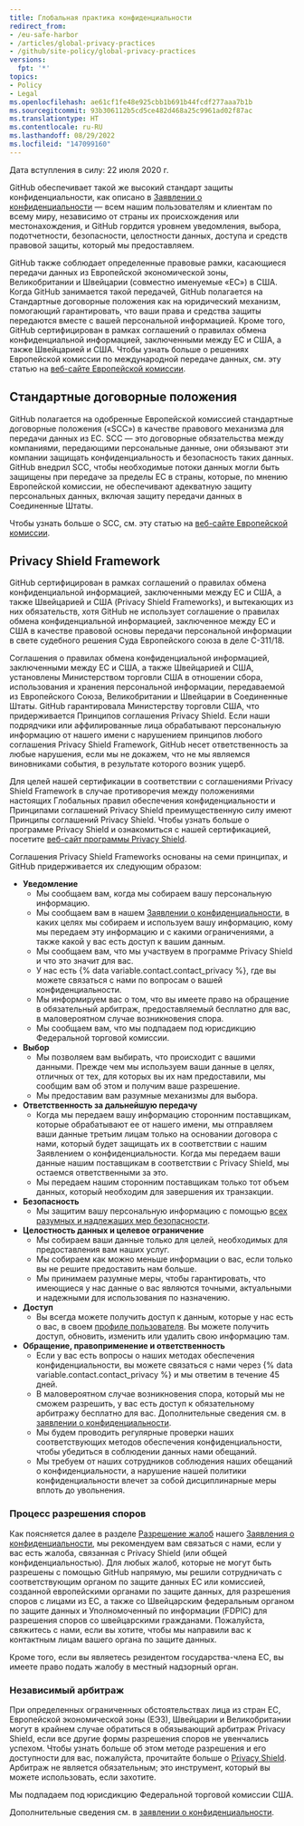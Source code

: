 ```yaml
---
title: Глобальная практика конфиденциальности
redirect_from:
- /eu-safe-harbor
- /articles/global-privacy-practices
- /github/site-policy/global-privacy-practices
versions:
  fpt: '*'
topics:
- Policy
- Legal
ms.openlocfilehash: ae61cf1fe48e925cbb1b691b44fcdf277aaa7b1b
ms.sourcegitcommit: 93b306112b5cd5ce482d468a25c9961ad02f87ac
ms.translationtype: HT
ms.contentlocale: ru-RU
ms.lasthandoff: 08/29/2022
ms.locfileid: "147099160"
---
```

Дата вступления в силу: 22 июля 2020 г.

GitHub обеспечивает такой же высокий стандарт защиты конфиденциальности, как описано в [Заявлении о конфиденциальности](/github/site-policy/github-privacy-statement#githubs-global-privacy-practices) — всем нашим пользователям и клиентам по всему миру, независимо от страны их происхождения или местонахождения, и GitHub гордится уровнем уведомления, выбора, подотчетности, безопасности, целостности данных, доступа и средств правовой защиты, который мы предоставляем. 

GitHub также соблюдает определенные правовые рамки, касающиеся передачи данных из Европейской экономической зоны, Великобритании и Швейцарии (совместно именуемые «ЕС») в США. Когда GitHub занимается такой передачей, GitHub полагается на Стандартные договорные положения как на юридический механизм, помогающий гарантировать, что ваши права и средства защиты передаются вместе с вашей персональной информацией. Кроме того, GitHub сертифицирован в рамках соглашений о правилах обмена конфиденциальной информацией, заключенными между ЕС и США, а также Швейцарией и США. Чтобы узнать больше о решениях Европейской комиссии по международной передаче данных, см. эту статью на [веб-сайте Европейской комиссии](https://ec.europa.eu/info/law/law-topic/data-protection/international-dimension-data-protection_en).

## Стандартные договорные положения

GitHub полагается на одобренные Европейской комиссией стандартные договорные положения («SCC») в качестве правового механизма для передачи данных из ЕС. SCC — это договорные обязательства между компаниями, передающими персональные данные, они обязывают эти компании защищать конфиденциальность и безопасность таких данных. GitHub внедрил SCC, чтобы необходимые потоки данных могли быть защищены при передаче за пределы ЕС в страны, которые, по мнению Европейской комиссии, не обеспечивают адекватную защиту персональных данных, включая защиту передачи данных в Соединенные Штаты. 

Чтобы узнать больше о SCC, см. эту статью на [веб-сайте Европейской комиссии](https://ec.europa.eu/info/law/law-topic/data-protection/international-dimension-data-protection/standard-contractual-clauses-scc_en). 

## Privacy Shield Framework

GitHub сертифицирован в рамках соглашений о правилах обмена конфиденциальной информацией, заключенными между ЕС и США, а также Швейцарией и США (Privacy Shield Frameworks), и вытекающих из них обязательств, хотя GitHub не использует соглашение о правилах обмена конфиденциальной информацией, заключенное между ЕС и США в качестве правовой основы передачи персональной информации в свете судебного решения Суда Европейского союза в деле C-311/18.

Соглашения о правилах обмена конфиденциальной информацией, заключенными между ЕС и США, а также Швейцарией и США, установлены Министерством торговли США в отношении сбора, использования и хранения персональной информации, передаваемой из Европейского Союза, Великобритании и Швейцарии в Соединенные Штаты. GitHub гарантировала Министерству торговли США, что придерживается Принципов соглашения Privacy Shield. Если наши подрядчики или аффилированные лица обрабатывают персональную информацию от нашего имени с нарушением принципов любого соглашения Privacy Shield Framework, GitHub несет ответственность за любые нарушения, если мы не докажем, что не мы являемся виновниками события, в результате которого возник ущерб.

Для целей нашей сертификации в соответствии с соглашениями Privacy Shield Framework в случае противоречия между положениями настоящих Глобальных правил обеспечения конфиденциальности и Принципами соглашений Privacy Shield преимущественную силу имеют Принципы соглашений Privacy Shield. Чтобы узнать больше о программе Privacy Shield и ознакомиться с нашей сертификацией, посетите [веб-сайт программы Privacy Shield](https://www.privacyshield.gov/).

Соглашения Privacy Shield Frameworks основаны на семи принципах, и GitHub придерживается их следующим образом:

- **Уведомление**
  - Мы сообщаем вам, когда мы собираем вашу персональную информацию.
  - Мы сообщаем вам в нашем [Заявлении о конфиденциальности](/articles/github-privacy-statement/), в каких целях мы собираем и используем вашу информацию, кому мы передаем эту информацию и с какими ограничениями, а также какой у вас есть доступ к вашим данным.
  - Мы сообщаем вам, что мы участвуем в программе Privacy Shield и что это значит для вас.
  - У нас есть {% data variable.contact.contact_privacy %}, где вы можете связаться с нами по вопросам о вашей конфиденциальности.
  - Мы информируем вас о том, что вы имеете право на обращение в обязательный арбитраж, предоставляемый бесплатно для вас, в маловероятном случае возникновения спора.
  - Мы сообщаем вам, что мы подпадаем под юрисдикцию Федеральной торговой комиссии.
- **Выбор**
  - Мы позволяем вам выбирать, что происходит с вашими данными. Прежде чем мы используем ваши данные в целях, отличных от тех, для которых вы их нам предоставили, мы сообщим вам об этом и получим ваше разрешение.
  - Мы предоставим вам разумные механизмы для выбора.
- **Ответственность за дальнейшую передачу**
  - Когда мы передаем вашу информацию сторонним поставщикам, которые обрабатывают ее от нашего имени, мы отправляем ваши данные третьим лицам только на основании договора с нами, который будет защищать их в соответствии с нашим Заявлением о конфиденциальности. Когда мы передаем ваши данные нашим поставщикам в соответствии с Privacy Shield, мы остаемся ответственными за это.
  - Мы передаем нашим сторонним поставщикам только тот объем данных, который необходим для завершения их транзакции.
- **Безопасность**
  - Мы защитим вашу персональную информацию с помощью [всех разумных и надлежащих мер безопасности](https://github.com/security).
- **Целостность данных и целевое ограничение**
  - Мы собираем ваши данные только для целей, необходимых для предоставления вам наших услуг.
  - Мы собираем как можно меньше информации о вас, если только вы не решите предоставить нам больше.
  - Мы принимаем разумные меры, чтобы гарантировать, что имеющиеся у нас данные о вас являются точными, актуальными и надежными для использования по назначению.
- **Доступ**
  - Вы всегда можете получить доступ к данным, которые у нас есть о вас, в своем [профиле пользователя](https://github.com/settings/profile). Вы можете получить доступ, обновить, изменить или удалить свою информацию там.
- **Обращение, правоприменение и ответственность**
  - Если у вас есть вопросы о наших методах обеспечения конфиденциальности, вы можете связаться с нами через {% data variable.contact.contact_privacy %} и мы ответим в течение 45 дней.
  - В маловероятном случае возникновения спора, который мы не сможем разрешить, у вас есть доступ к обязательному арбитражу бесплатно для вас. Дополнительные сведения см. в [заявлении о конфиденциальности](/articles/github-privacy-statement/).
  - Мы будем проводить регулярные проверки наших соответствующих методов обеспечения конфиденциальности, чтобы убедиться в соблюдении данных нами обещаний.
  - Мы требуем от наших сотрудников соблюдения наших обещаний о конфиденциальности, а нарушение нашей политики конфиденциальности влечет за собой дисциплинарные меры вплоть до увольнения.


### Процесс разрешения споров

Как поясняется далее в разделе [Разрешение жалоб](/github/site-policy/github-privacy-statement#resolving-complaints) нашего [Заявления о конфиденциальности](/github/site-policy/github-privacy-statement), мы рекомендуем вам связаться с нами, если у вас есть жалоба, связанная с Privacy Shield (или общей конфиденциальностью). Для любых жалоб, которые не могут быть разрешены с помощью GitHub напрямую, мы решили сотрудничать с соответствующим органом по защите данных ЕС или комиссией, созданной европейскими органами по защите данных, для разрешения споров с лицами из ЕС, а также со Швейцарским федеральным органом по защите данных и Уполномоченный по информации (FDPIC) для разрешения споров со швейцарскими гражданами. Пожалуйста, свяжитесь с нами, если вы хотите, чтобы мы направили вас к контактным лицам вашего органа по защите данных.

Кроме того, если вы являетесь резидентом государства-члена ЕС, вы имеете право подать жалобу в местный надзорный орган.

### Независимый арбитраж

При определенных ограниченных обстоятельствах лица из стран ЕС, Европейской экономической зоны (ЕЭЗ), Швейцарии и Великобритании могут в крайнем случае обратиться в обязывающий арбитраж Privacy Shield, если все другие формы разрешения споров не увенчались успехом. Чтобы узнать больше об этом методе разрешения и его доступности для вас, пожалуйста, прочитайте больше о [Privacy Shield](https://www.privacyshield.gov/article?id=ANNEX-I-introduction). Арбитраж не является обязательным; это инструмент, который вы можете использовать, если захотите.

Мы подпадаем под юрисдикцию Федеральной торговой комиссии США.
  
Дополнительные сведения см. в [заявлении о конфиденциальности](/articles/github-privacy-statement/).
